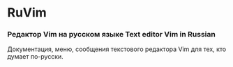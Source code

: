 # RuVim
### Редактор Vim на русском языке  Text editor Vim in Russian

Документация, меню, сообщения текстового редактора Vim для тех, кто думает по-русски.




